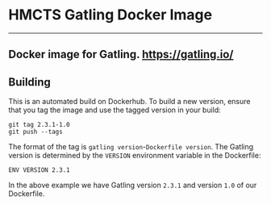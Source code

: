 # HMCTS Gatling Docker Image
---
Docker image for Gatling.  https://gatling.io/
---
## Building
This is an automated build on Dockerhub.  To build a new version, ensure that you tag the image and use the tagged version in your build:

    git tag 2.3.1-1.0
    git push --tags

The format of the tag is `gatling version`-`Dockerfile version`.  The Gatling version is determined by the `VERSION` environment variable in the Dockerfile:

    ENV VERSION 2.3.1

In the above example we have Gatling version `2.3.1` and version `1.0` of our Dockerfile.
